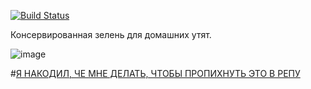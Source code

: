 [![Build Status](https://travis-ci.org/animusdev/green.svg?branch=master)](https://travis-ci.org/animusdev/green)

Консервированная зелень для домашних утят.
 
![image](https://cloud.githubusercontent.com/assets/17518355/18066135/affbcfee-6e3f-11e6-8d25-3ea2f5bab440.png)

#[Я НАКОДИЛ, ЧЕ МНЕ ДЕЛАТЬ, ЧТОБЫ ПРОПИХНУТЬ ЭТО В РЕПУ](https://github.com/animusdev/green/blob/dev/CONTRIBUTING.md)
